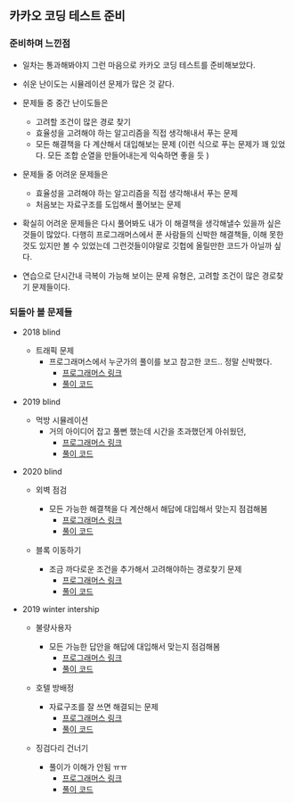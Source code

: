 ## 카카오 코딩 테스트 준비

### 준비하며 느낀점

- 일차는 통과해봐야지 그런 마음으로 카카오 코딩 테스트를 준비해보았다.

- 쉬운 난이도는 시뮬레이션 문제가 많은 것 같다.

- 문제들 중 중간 난이도들은

  - 고려할 조건이 많은 경로 찾기
  - 효율성을 고려해야 하는 알고리즘을 직접 생각해내서 푸는 문제
  - 모든 해결책을 다 계산해서 대입해보는 문제
    (이런 식으로 푸는 문제가 꽤 있었다. 모든 조합 순열을 만들어내는게 익숙하면 좋을 듯 )

- 문제들 중 어려운 문제들은

  - 효율성을 고려해야 하는 알고리즘을 직접 생각해내서 푸는 문제
  - 처음보는 자료구조를 도입해서 풀어보는 문제

- 확실히 어려운 문제들은 다시 풀어봐도 내가 이 해결책을 생각해낼수 있을까 싶은 것들이 많았다.
  다행히 프로그래머스에서 푼 사람들의 신박한 해결책들, 이해 못한것도 있지만 볼 수 있었는데
  그런것들이야말로 깃헙에 올릴만한 코드가 아닐까 싶다.

- 연습으로 단시간내 극복이 가능해 보이는 문제 유형은, 고려할 조건이 많은 경로찾기 문제들이다.

### 되돌아 볼 문제들

- 2018 blind

  - 트래픽 문제
    - 프로그래머스에서 누군가의 풀이를 보고 참고한 코드.. 정말 신박했다.
      - [프로그래머스 링크](https://programmers.co.kr/learn/courses/30/lessons/17676)
      - [풀이 코드](https://github.com/devcheolheon/algoPractice/tree/master/kakao/2018_blind/7)

- 2019 blind

  - 먹방 시뮬레이션
    - 거의 아이디어 잡고 풀뻔 했는데 시간을 초과했던게 아쉬웠던,
      - [프로그래머스 링크](https://programmers.co.kr/learn/courses/30/lessons/42891)
      - [풀이 코드](https://github.com/devcheolheon/algoPractice/tree/master/kakao/2019_blind/4)

- 2020 blind

  - 외벽 점검

    - 모든 가능한 해결책을 다 계산해서 해답에 대입해서 맞는지 점검해봄
      - [프로그래머스 링크](https://programmers.co.kr/learn/courses/30/lessons/60062)
      - [풀이 코드](https://github.com/devcheolheon/algoPractice/tree/master/kakao/2020_blind/6)

  - 블록 이동하기

    - 조금 까다로운 조건을 추가해서 고려해야하는 경로찾기 문제
      - [프로그래머스 링크](https://programmers.co.kr/learn/courses/30/lessons/60063)
      - [풀이 코드](https://github.com/devcheolheon/algoPractice/tree/master/kakao/2020_blind/7)

- 2019 winter intership

  - 불량사용자

    - 모든 가능한 답안을 해답에 대입해서 맞는지 점검해봄
      - [프로그래머스 링크](https://programmers.co.kr/learn/courses/30/lessons/64064)
      - [풀이 코드](https://github.com/devcheolheon/algoPractice/tree/master/kakao/2019_winter_internship/3)

  - 호텔 방배정

    - 자료구조를 잘 쓰면 해결되는 문제
      - [프로그래머스 링크](https://programmers.co.kr/learn/courses/30/lessons/64063)
      - [풀이 코드](https://github.com/devcheolheon/algoPractice/tree/master/kakao/2019_winter_internship/4)

  - 징검다리 건너기

    - 풀이가 이해가 안됨 ㅠㅠ
      - [프로그래머스 링크](https://programmers.co.kr/learn/courses/30/lessons/64062)
      - [풀이 코드](https://github.com/devcheolheon/algoPractice/tree/master/kakao/2019_winter_internship/5)
